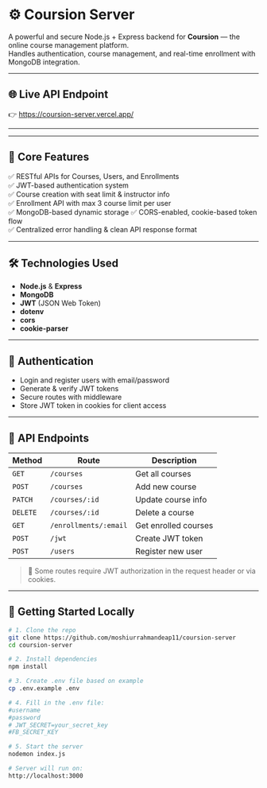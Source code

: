 # ⚙️ Coursion Server

A powerful and secure Node.js + Express backend for **Coursion** — the online course management platform.  
Handles authentication, course management, and real-time enrollment with MongoDB integration.

---

## 🌐 Live API Endpoint

👉 <a href="https://coursion-server.vercel.app" target="_blank">https://coursion-server.vercel.app/</a>

---


---

## 🧠 Core Features

✅ RESTful APIs for Courses, Users, and Enrollments  
✅ JWT-based authentication system  
✅ Course creation with seat limit & instructor info  
✅ Enrollment API with max 3 course limit per user  
✅ MongoDB-based dynamic storage
✅ CORS-enabled, cookie-based token flow  
✅ Centralized error handling & clean API response format  

---

## 🛠 Technologies Used

- **Node.js** & **Express**
- **MongoDB**
- **JWT** (JSON Web Token)
- **dotenv**
- **cors**
- **cookie-parser**

---

## 🔐 Authentication

- Login and register users with email/password
- Generate & verify JWT tokens
- Secure routes with middleware
- Store JWT token in cookies for client access

---

## 🔄 API Endpoints

| Method | Route | Description |
|--------|-------|-------------|
| `GET` | `/courses` | Get all courses |
| `POST` | `/courses` | Add new course |
| `PATCH` | `/courses/:id` | Update course info |
| `DELETE` | `/courses/:id` | Delete a course |
| `GET` | `/enrollments/:email` | Get enrolled courses |
| `POST` | `/jwt` | Create JWT token |
| `POST` | `/users` | Register new user |

> 🔐 Some routes require JWT authorization in the request header or via cookies.

---

## 🚀 Getting Started Locally

```bash
# 1. Clone the repo
git clone https://github.com/moshiurrahmandeap11/coursion-server
cd coursion-server

# 2. Install dependencies
npm install

# 3. Create .env file based on example
cp .env.example .env

# 4. Fill in the .env file:
#username
#password
# JWT_SECRET=your_secret_key
#FB_SECRET_KEY

# 5. Start the server
nodemon index.js

# Server will run on:
http://localhost:3000
